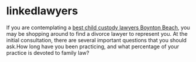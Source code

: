 # linkedlawyers
If you are contemplating a [best child custody lawyers Boynton Beach](https://www.linkedin.com/in/nicole-vette-divorce-lawyer-boynton-beach-port-st-lucie/), you may be shopping around to find a divorce lawyer to represent you. At the initial consultation, there are several important questions that you should ask.How long have you been practicing, and what percentage of your practice is devoted to family law?

